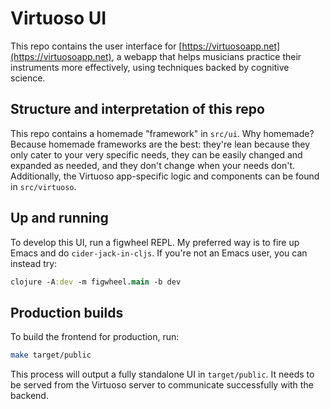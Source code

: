 # Virtuoso UI

This repo contains the user interface for
[https://virtuosoapp.net](https://virtuosoapp.net), a webapp that helps
musicians practice their instruments more effectively, using techniques backed
by cognitive science.

## Structure and interpretation of this repo

This repo contains a homemade "framework" in `src/ui`. Why homemade? Because
homemade frameworks are the best: they're lean because they only cater to your
very specific needs, they can be easily changed and expanded as needed, and they
don't change when your needs don't. Additionally, the Virtuoso app-specific
logic and components can be found in `src/virtuoso`.

## Up and running

To develop this UI, run a figwheel REPL. My preferred way is to fire up Emacs
and do `cider-jack-in-cljs`. If you're not an Emacs user, you can instead try:

```clj
clojure -A:dev -m figwheel.main -b dev
```

## Production builds

To build the frontend for production, run:

```sh
make target/public
```

This process will output a fully standalone UI in `target/public`. It needs to
be served from the Virtuoso server to communicate successfully with the backend.
